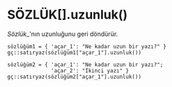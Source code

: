 # SÖZLÜK\[\].uzunluk\(\)

_Sözlük_\_'nın uzunluğunu geri döndürür.

```text
sözlüğüm1 = { 'açar_1': "Ne kadar uzun bir yazı?" }
gç::satıryaz(sözlüğüm1["açar_1"].uzunluk())

sözlüğüm2 = { 'açar_1': "Ne kadar uzun bir yazı?"; 
              'açar_2': "İkinci yazı" }
gç::satıryaz(sözlüğüm2["açar_1"].uzunluk())
```



